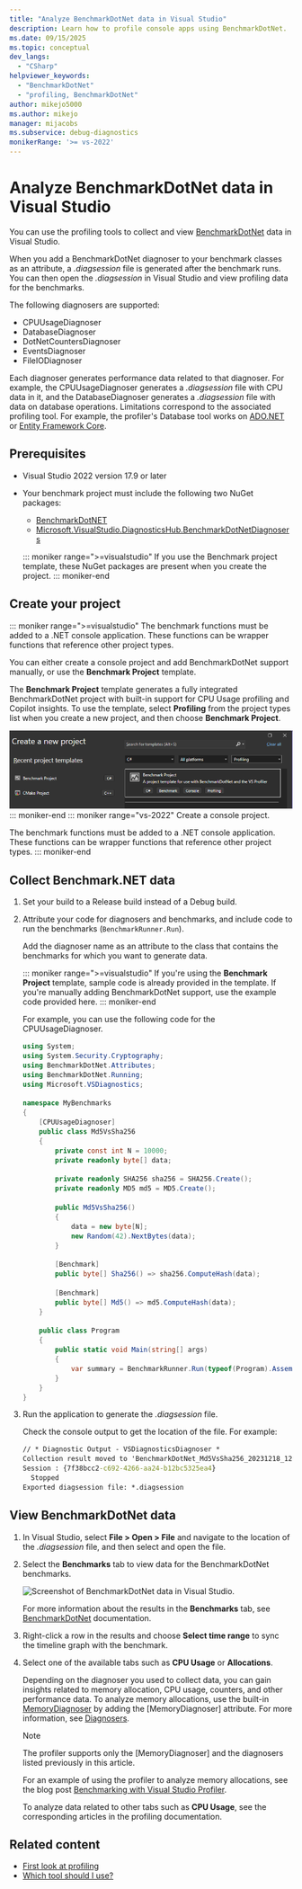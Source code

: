 ```yaml
---
title: "Analyze BenchmarkDotNet data in Visual Studio"
description: Learn how to profile console apps using BenchmarkDotNet.
ms.date: 09/15/2025
ms.topic: conceptual
dev_langs:
  - "CSharp"
helpviewer_keywords:
  - "BenchmarkDotNet"
  - "profiling, BenchmarkDotNet"
author: mikejo5000
ms.author: mikejo
manager: mijacobs
ms.subservice: debug-diagnostics
monikerRange: '>= vs-2022'
---
```


# Analyze BenchmarkDotNet data in Visual Studio

You can use the profiling tools to collect and view [BenchmarkDotNet](https://benchmarkdotnet.org/articles/overview.html) data in Visual Studio.

When you add a BenchmarkDotNet diagnoser to your benchmark classes as an attribute, a *.diagsession* file is generated after the benchmark runs. You can then open the *.diagsession* in Visual Studio and view profiling data for the benchmarks. 

The following diagnosers are supported:

- CPUUsageDiagnoser
- DatabaseDiagnoser
- DotNetCountersDiagnoser
- EventsDiagnoser
- FileIODiagnoser

Each diagnoser generates performance data related to that diagnoser. For example, the CPUUsageDiagnoser generates a *.diagsession* file with CPU data in it, and the DatabaseDiagnoser generates a *.diagsession* file with data on database operations. Limitations correspond to the associated profiling tool. For example, the profiler's Database tool works on [ADO.NET](/dotnet/framework/data/adonet/ado-net-overview) or [Entity Framework Core](/ef/core/).

## Prerequisites

- Visual Studio 2022 version 17.9 or later

- Your benchmark project must include the following two NuGet packages:

  - [BenchmarkDotNET](https://www.nuget.org/packages/BenchmarkDotNet/)
  - [Microsoft.VisualStudio.DiagnosticsHub.BenchmarkDotNetDiagnosers](https://www.nuget.org/packages/Microsoft.VisualStudio.DiagnosticsHub.BenchmarkDotNetDiagnosers)

  ::: moniker range=">=visualstudio"
  If you use the Benchmark project template, these NuGet packages are present when you create the project.
  ::: moniker-end

## Create your project

::: moniker range=">=visualstudio"
The benchmark functions must be added to a .NET console application. These functions can be wrapper functions that reference other project types.

You can either create a console project and add BenchmarkDotNet support manually, or use the **Benchmark Project** template.

The **Benchmark Project** template generates a fully integrated BenchmarkDotNet project with built-in support for CPU Usage profiling and Copilot insights. To use the template, select **Profiling** from the project types list when you create a new project, and then choose **Benchmark Project**.

![Screenshot of BenchmarkDotNet template in Visual Studio.](../profiling/media/visualstudio/benchmark-dotnet-template.png) 
::: moniker-end
::: moniker range="vs-2022"
Create a console project.

The benchmark functions must be added to a .NET console application. These functions can be wrapper functions that reference other project types. 
::: moniker-end

## Collect Benchmark.NET data

1. Set your build to a Release build instead of a Debug build.

1. Attribute your code for diagnosers and benchmarks, and include code to run the benchmarks (`BenchmarkRunner.Run`).

   Add the diagnoser name as an attribute to the class that contains the benchmarks for which you want to generate data.

   ::: moniker range=">=visualstudio"
   If you're using the **Benchmark Project** template, sample code is already provided in the template. If you're manually adding BenchmarkDotNet support, use the example code provided here.
   ::: moniker-end

   For example, you can use the following code for the CPUUsageDiagnoser.

    ```csharp
    using System;
    using System.Security.Cryptography;
    using BenchmarkDotNet.Attributes;
    using BenchmarkDotNet.Running;
    using Microsoft.VSDiagnostics;
    
    namespace MyBenchmarks
    {
        [CPUUsageDiagnoser]
        public class Md5VsSha256
        {
            private const int N = 10000;
            private readonly byte[] data;
    
            private readonly SHA256 sha256 = SHA256.Create();
            private readonly MD5 md5 = MD5.Create();
    
            public Md5VsSha256()
            {
                data = new byte[N];
                new Random(42).NextBytes(data);
            }
    
            [Benchmark]
            public byte[] Sha256() => sha256.ComputeHash(data);
    
            [Benchmark]
            public byte[] Md5() => md5.ComputeHash(data);
        }
    
        public class Program
        {
            public static void Main(string[] args)
            {
                var summary = BenchmarkRunner.Run(typeof(Program).Assembly);
            }
        }
    }
    ```
   
1. Run the application to generate the *.diagsession* file.

   Check the console output to get the location of the file. For example:  

   ```cmd
   // * Diagnostic Output - VSDiagnosticsDiagnoser * 
   Collection result moved to 'BenchmarkDotNet_Md5VsSha256_20231218_123326.diagsession'.
   Session : {7f38bcc2-c692-4266-aa24-b12bc5325ea4}
     Stopped
   Exported diagsession file: *.diagsession
   ```
   
## View BenchmarkDotNet data

1. In Visual Studio, select **File > Open > File** and navigate to the location of the *.diagsession* file, and then select and open the file.

1. Select the **Benchmarks** tab to view data for the BenchmarkDotNet benchmarks.

   ![Screenshot of BenchmarkDotNet data in Visual Studio.](../profiling/media/vs-2022/benchmark-dotnet-diagsession.png)

   For more information about the results in the **Benchmarks** tab, see [BenchmarkDotNet](https://benchmarkdotnet.org/articles/overview.html) documentation.

1. Right-click a row in the results and choose **Select time range** to sync the timeline graph with the benchmark.

1. Select one of the available tabs such as **CPU Usage** or **Allocations**.

   Depending on the diagnoser you used to collect data, you can gain insights related to memory allocation, CPU usage, counters, and other performance data. To analyze memory allocations, use the built-in [MemoryDiagnoser](https://benchmarkdotnet.org/articles/overview.html#diagnostics) by adding the \[MemoryDiagnoser\] attribute. For more information, see [Diagnosers](https://benchmarkdotnet.org/articles/configs/diagnosers.html).

   > [!NOTE]
   > The profiler supports only the \[MemoryDiagnoser\] and the diagnosers listed previously in this article.

   For an example of using the profiler to analyze memory allocations, see the blog post [Benchmarking with Visual Studio Profiler](https://devblogs.microsoft.com/visualstudio/benchmarking-with-visual-studio-profiler/).

   To analyze data related to other tabs such as **CPU Usage**, see the corresponding articles in the profiling documentation.

## Related content

- [First look at profiling](../profiling/choose-performance-tool.md)
- [Which tool should I use?](../profiling/choose-performance-tool.md)
